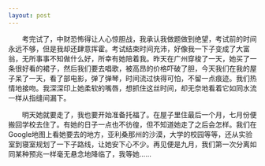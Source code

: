 ```yaml
---
layout: post
---
```

　　考完试了，中财恐怖得让人心惊胆战，我承认我做题做到绝望，考试前的时间永远不够，但是我却还肆意挥霍。考试结束时间充沛，好像我一下子变成了大富翁，无所事事不知做什么好，所幸有她陪着我。昨天在广州穿梭了一天，她买了一条很好看的裙子，然后我们要去唱歌，被高昂的价格吓破了胆，今天我们在我的屋子呆了一天，看了部电影，弹了弹琴，时间流过快得可怕，不留一点痕迹。我们热情地接吻。我深深印上她柔软的嘴唇，想抓住这丝时间，却无奈地看着它如同水流一样从指缝间漏下。

　　明天她就要走了，我也要开始准备托福了。在屋子里住最后一个月，七月份便搬回学校去住了。有她的日子一点也不彷徨，但不知道她走了之后会怎样。我们在Google地图上看她要去的地方，亚利桑那州的沙漠，大学的校园等等，还从实验室到寝室规划了一下子路线，让她安下心不少。再见便是九月，我们第一次分离如同某种预兆一样毫无悬念地降临了，我等她……